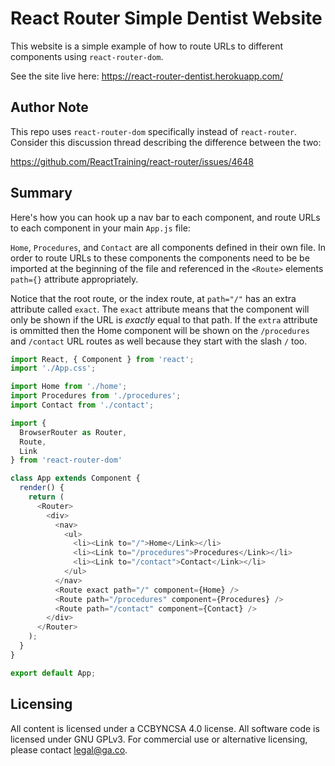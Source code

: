 # React Router Simple Dentist Website
This website is a simple example of how to route URLs to different components
using `react-router-dom`. 

See the site live here:
<https://react-router-dentist.herokuapp.com/>

## Author Note
This repo uses `react-router-dom` specifically instead of `react-router`.
Consider this discussion thread describing the difference between the two:

<https://github.com/ReactTraining/react-router/issues/4648>

## Summary
Here's how you can hook up a nav bar to each component, and route URLs to
each component in your main `App.js` file:

`Home`, `Procedures`, and `Contact` are all components defined in their own
file. In order to route URLs to these components the components need to be
be imported at the beginning of the file and referenced in the `<Route>`
elements `path={}` attribute appropriately.

Notice that the root route, or the index route, at `path="/"` has an extra
attribute called `exact`. The `exact` attribute means that the component
will only be shown if the URL is *exactly* equal to that path. If the
`extra` attribute is ommitted then the Home component will be shown on the
`/procedures` and `/contact` URL routes as well because they start with
the slash `/` too.

```js
import React, { Component } from 'react';
import './App.css';

import Home from './home';
import Procedures from './procedures';
import Contact from './contact';

import {
  BrowserRouter as Router,
  Route,
  Link
} from 'react-router-dom'

class App extends Component {
  render() {
    return (
      <Router>
        <div>
          <nav>
            <ul>
              <li><Link to="/">Home</Link></li>
              <li><Link to="/procedures">Procedures</Link></li>
              <li><Link to="/contact">Contact</Link></li>
            </ul>
          </nav>
          <Route exact path="/" component={Home} />
          <Route path="/procedures" component={Procedures} />
          <Route path="/contact" component={Contact} />
        </div>
      </Router>
    );
  }
}

export default App;
```

## Licensing
All content is licensed under a CC­BY­NC­SA 4.0 license.
All software code is licensed under GNU GPLv3. For commercial use or alternative licensing, please contact legal@ga.co.

